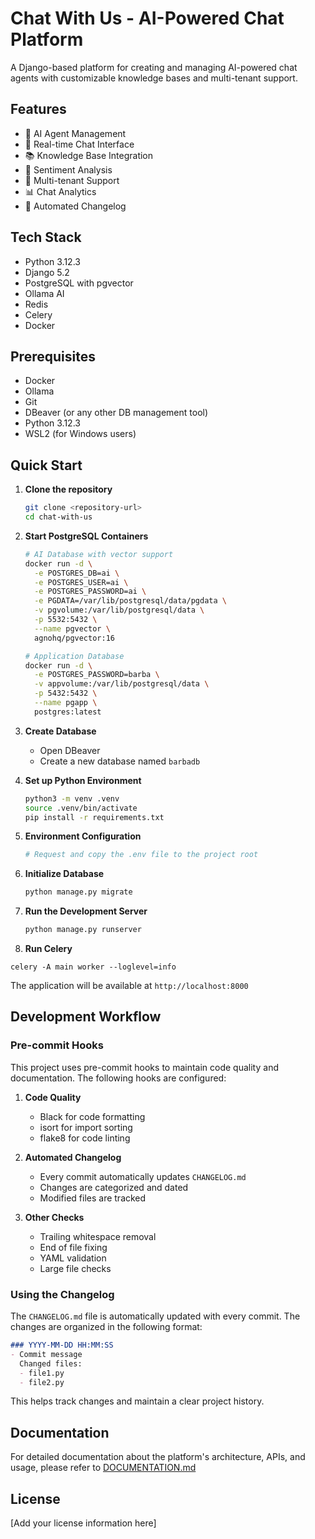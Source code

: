 # Chat With Us - AI-Powered Chat Platform

A Django-based platform for creating and managing AI-powered chat agents with customizable knowledge bases and multi-tenant support.

## Features

- 🤖 AI Agent Management
- 💬 Real-time Chat Interface
- 📚 Knowledge Base Integration
- 🎯 Sentiment Analysis
- 👥 Multi-tenant Support
- 📊 Chat Analytics
- 📝 Automated Changelog

## Tech Stack

- Python 3.12.3
- Django 5.2
- PostgreSQL with pgvector
- Ollama AI
- Redis
- Celery
- Docker

## Prerequisites

- Docker
- Ollama
- Git
- DBeaver (or any other DB management tool)
- Python 3.12.3
- WSL2 (for Windows users)

## Quick Start

1. **Clone the repository**
   ```bash
   git clone <repository-url>
   cd chat-with-us
   ```

2. **Start PostgreSQL Containers**
   ```bash
   # AI Database with vector support
   docker run -d \
     -e POSTGRES_DB=ai \
     -e POSTGRES_USER=ai \
     -e POSTGRES_PASSWORD=ai \
     -e PGDATA=/var/lib/postgresql/data/pgdata \
     -v pgvolume:/var/lib/postgresql/data \
     -p 5532:5432 \
     --name pgvector \
     agnohq/pgvector:16

   # Application Database
   docker run -d \
     -e POSTGRES_PASSWORD=barba \
     -v appvolume:/var/lib/postgresql/data \
     -p 5432:5432 \
     --name pgapp \
     postgres:latest
   ```

3. **Create Database**
   - Open DBeaver
   - Create a new database named `barbadb`

4. **Set up Python Environment**
   ```bash
   python3 -m venv .venv
   source .venv/bin/activate
   pip install -r requirements.txt
   ```

5. **Environment Configuration**
   ```bash
   # Request and copy the .env file to the project root
   ```

6. **Initialize Database**
   ```bash
   python manage.py migrate
   ```

7. **Run the Development Server**
   ```bash
   python manage.py runserver
   ```
8. **Run Celery**
  ```
  celery -A main worker --loglevel=info
  ```
The application will be available at `http://localhost:8000`

## Development Workflow

### Pre-commit Hooks

This project uses pre-commit hooks to maintain code quality and documentation. The following hooks are configured:

1. **Code Quality**
   - Black for code formatting
   - isort for import sorting
   - flake8 for code linting

2. **Automated Changelog**
   - Every commit automatically updates `CHANGELOG.md`
   - Changes are categorized and dated
   - Modified files are tracked

3. **Other Checks**
   - Trailing whitespace removal
   - End of file fixing
   - YAML validation
   - Large file checks

### Using the Changelog

The `CHANGELOG.md` file is automatically updated with every commit. The changes are organized in the following format:

```markdown
### YYYY-MM-DD HH:MM:SS
- Commit message
  Changed files:
  - file1.py
  - file2.py
```

This helps track changes and maintain a clear project history.

## Documentation

For detailed documentation about the platform's architecture, APIs, and usage, please refer to [DOCUMENTATION.md](DOCUMENTATION.md)

## License

[Add your license information here]
